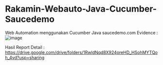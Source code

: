 # Rakamin-Webauto-Java-Cucumber-Saucedemo
Web Automation menggunakan Cucumber Java saucedemo.com
Evidence :
![image](https://github.com/kindiherdiansyah/Rakamin-Webauto-Java-Cucumber-Saucedemo/assets/26849052/e3535467-9a57-4d46-80aa-064d391ff4ba)

Hasil Report Detail : https://drive.google.com/drive/folders/1RwldNqd8X924oreHD_HSohMYTQoh_4vd?usp=sharing
